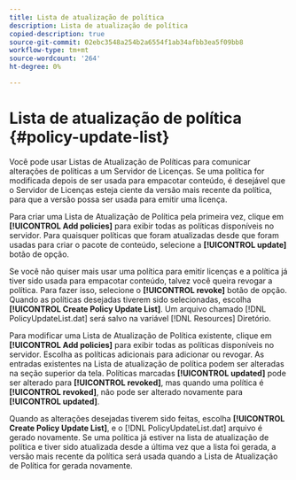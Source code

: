 ```yaml
---
title: Lista de atualização de política
description: Lista de atualização de política
copied-description: true
source-git-commit: 02ebc3548a254b2a6554f1ab34afbb3ea5f09bb8
workflow-type: tm+mt
source-wordcount: '264'
ht-degree: 0%

---
```


# Lista de atualização de política {#policy-update-list}

Você pode usar Listas de Atualização de Políticas para comunicar alterações de políticas a um Servidor de Licenças. Se uma política for modificada depois de ser usada para empacotar conteúdo, é desejável que o Servidor de Licenças esteja ciente da versão mais recente da política, para que a versão possa ser usada para emitir uma licença.

Para criar uma Lista de Atualização de Política pela primeira vez, clique em **[!UICONTROL Add policies]** para exibir todas as políticas disponíveis no servidor. Para quaisquer políticas que foram atualizadas desde que foram usadas para criar o pacote de conteúdo, selecione a **[!UICONTROL update]** botão de opção.

Se você não quiser mais usar uma política para emitir licenças e a política já tiver sido usada para empacotar conteúdo, talvez você queira revogar a política. Para fazer isso, selecione o **[!UICONTROL revoke]** botão de opção. Quando as políticas desejadas tiverem sido selecionadas, escolha **[!UICONTROL Create Policy Update List]**. Um arquivo chamado [!DNL PolicyUpdateList.dat] será salvo na variável [!DNL Resources] Diretório.

Para modificar uma Lista de Atualização de Política existente, clique em **[!UICONTROL Add policies]** para exibir todas as políticas disponíveis no servidor. Escolha as políticas adicionais para adicionar ou revogar. As entradas existentes na Lista de atualização de política podem ser alteradas na seção superior da tela. Políticas marcadas **[!UICONTROL updated]** pode ser alterado para **[!UICONTROL revoked]**, mas quando uma política é **[!UICONTROL revoked]**, não pode ser alterado novamente para **[!UICONTROL updated]**.

Quando as alterações desejadas tiverem sido feitas, escolha **[!UICONTROL Create Policy Update List]**, e o [!DNL PolicyUpdateList.dat] arquivo é gerado novamente. Se uma política já estiver na lista de atualização de política e tiver sido atualizada desde a última vez que a lista foi gerada, a versão mais recente da política será usada quando a Lista de Atualização de Política for gerada novamente.
